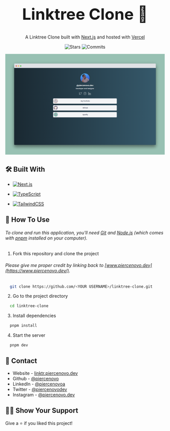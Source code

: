<!-- LINKTREE CLONE -->
  <h1 align="center" style="font-size: 50px"> Linktree Clone 🚀</h1>
  <p align="center">
  A Linktree Clone built with <a href="https://nextjs.org/" target="_blank">Next.js</a> and hosted with <a      href="https://vercel.com/" target="_blank">Vercel</a>
  </p>
 <p align="center">
  <img alt="Stars" src="https://badgen.net/github/stars/piercenovo/linktree-clone">
  <img alt="Commits" src="https://badgen.net/github/commits/piercenovo/linktree-clone/main">
 </p>

[![Linktree Clone](https://raw.githubusercontent.com/piercenovo/linktree-clone/main/public/linktree-screen.png)](https://linktr.piercenovo.dev)

<!-- BUILT WITH -->
## 🛠 Built With

* <a href="https://nextjs.org/" target="_blank"><img src="https://img.shields.io/badge/Next.js-000000?style=for-the-badge&logo=Next.js&logoColor=white" alt="Next.js">
</a>

* <a href="https://www.typescriptlang.org/" target="_blank"><img src="https://img.shields.io/badge/TypeScript-3178C6?style=for-the-badge&logo=TypeScript&logoColor=white" alt="TypeScript">
</a>

* <a href="https://tailwindcss.com/" target="_blank"><img src="https://img.shields.io/badge/TailwindCSS-38BDF8?style=for-the-badge&logo=TailwindCSS&logoColor=white" alt="TailwindCSS">
</a>

<!-- HOW TO USE -->
## 🚀 How To Use

###### To clone and run this application, you'll need [Git](https://git-scm.com) and [Node.js](https://nodejs.org/en/download/) (which comes with [pnpm](https://pnpm.io/) installed on your computer).

1. Fork this repository and clone the project

###### Please give me proper credit by linking back to [www.piercenovo.dev](https://www.piercenovo.dev/).

```bash
  git clone https://github.com/<YOUR USERNAME>/linktree-clone.git
```

2. Go to the project directory

```bash
  cd linktree-clone
```

3. Install dependencies

```bash
  pnpm install
```

4. Start the server

```bash
  pnpm dev
```

<!-- CONTACT -->
## 🔎 Contact

- Website - [linktr.piercenovo.dev](https://linktr.piercenovo.dev)
- Github - [@piercenovo](https://github.com/piercenovo)
- LinkedIn - [@piercenovoa](https://www.linkedin.com/in/piercenovoa/)
- Twitter - [@piercenovodev](https://twitter.com/piercenovodev)
- Instagram - [@piercenovo.dev](https://www.instagram.com/piercenovo.dev/)

<!-- SHOW YOUR SUPPORT -->
## 🫶🏻 Show Your Support

Give a ⭐️ if you liked this project!

